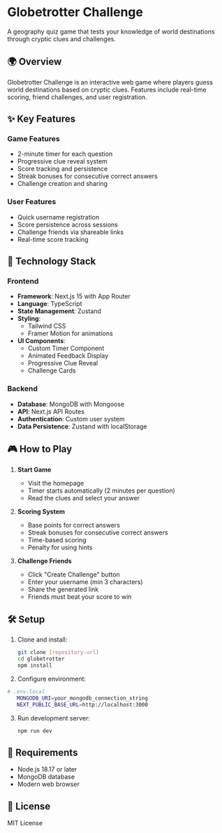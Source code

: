 # Globetrotter Challenge

A geography quiz game that tests your knowledge of world destinations through cryptic clues and challenges.

## 🌍 Overview

Globetrotter Challenge is an interactive web game where players guess world destinations based on cryptic clues. Features include real-time scoring, friend challenges, and user registration.

## ✨ Key Features

### Game Features

- 2-minute timer for each question
- Progressive clue reveal system
- Score tracking and persistence
- Streak bonuses for consecutive correct answers
- Challenge creation and sharing

### User Features

- Quick username registration
- Score persistence across sessions
- Challenge friends via shareable links
- Real-time score tracking

## 🚀 Technology Stack

### Frontend

- **Framework**: Next.js 15 with App Router
- **Language**: TypeScript
- **State Management**: Zustand
- **Styling**:
  - Tailwind CSS
  - Framer Motion for animations
- **UI Components**:
  - Custom Timer Component
  - Animated Feedback Display
  - Progressive Clue Reveal
  - Challenge Cards

### Backend

- **Database**: MongoDB with Mongoose
- **API**: Next.js API Routes
- **Authentication**: Custom user system
- **Data Persistence**: Zustand with localStorage

## 🎮 How to Play

1. **Start Game**

   - Visit the homepage
   - Timer starts automatically (2 minutes per question)
   - Read the clues and select your answer

2. **Scoring System**

   - Base points for correct answers
   - Streak bonuses for consecutive correct answers
   - Time-based scoring
   - Penalty for using hints

3. **Challenge Friends**
   - Click "Create Challenge" button
   - Enter your username (min 3 characters)
   - Share the generated link
   - Friends must beat your score to win

## 🛠️ Setup

1. Clone and install:

   ```bash
   git clone [repository-url]
   cd globetrotter
   npm install
   ```

2. Configure environment:

```bash
# .env.local
   MONGODB_URI=your_mongodb_connection_string
   NEXT_PUBLIC_BASE_URL=http://localhost:3000
```

3. Run development server:

   ```bash
   npm run dev
   ```

## 🔧 Requirements

- Node.js 18.17 or later
- MongoDB database
- Modern web browser

## 📝 License

MIT License
